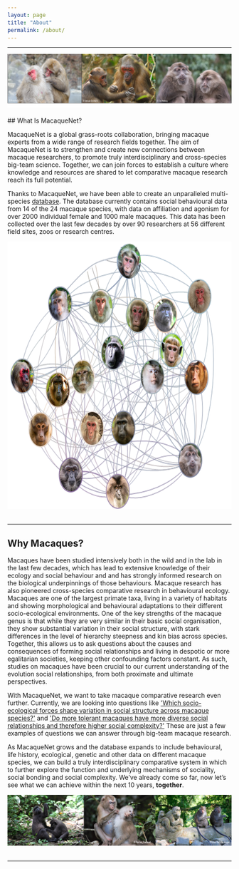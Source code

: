 ```yaml
---
layout: page
title: "About"
permalink: /about/
---
```

***

<div style="text-align:center"><img class="image" src="/assets/images/3 image what is macaquenet collage.png" /></div><br/>
## What Is MacaqueNet?

MacaqueNet is a global grass-roots collaboration, bringing macaque experts from a wide range of research fields together. The aim of MacaqueNet is to strengthen and create new connections between macaque researchers, to promote truly interdisciplinary and cross-species big-team science. Together, we can join forces to establish a culture where knowledge and resources are shared to let comparative macaque research reach its full potential.

Thanks to MacaqueNet, we have been able to create an unparalleled multi-species <a href="{{ 'database' | absolute_url }}">database</a>. The database currently contains social behavioural data from 14 of the 24 macaque species, with data on affiliation and agonism for over 2000 individual female and 1000 male macaques. This data has been collected over the last few decades by over 90 researchers at 56 different field sites, zoos or research centres. 



<div style="text-align:center"><img class="image" src="/assets/images/macaque_network.png" width="700" height="600"/></div><br/>

***

## Why Macaques?

Macaques have been studied intensively both in the wild and in the lab in the last few decades, which has lead to extensive knowledge of their ecology and social behaviour and and has strongly informed research on the biological underpinnings of those behaviours. Macaque research has also pioneered cross-species comparative research in behavioural ecology. Macaques are one of the largest primate taxa, living in a variety of habitats and showing morphological and behavioural adaptations to their different socio-ecological environments. One of the key strengths of the macaque genus is that while they are very similar in their basic social organisation, they show substantial variation in their social structure, with stark differences in the level of hierarchy steepness and kin bias across species. Together, this allows us to ask questions about the causes and consequences of forming social relationships and living in despotic or more egalitarian societies, keeping other confounding factors constant. As such, studies on macaques have been crucial to our current understanding of the evolution social relationships, from both proximate and ultimate perspectives.

With MacaqueNet, we want to take macaque comparative research even further. Currently, we are looking into questions like <a href="{{ 'drivers' | absolute_url }}">'Which socio-ecological forces shape variation in social structure across macaque species?'</a> and <a href="{{ 'diversity' | absolute_url }}">'Do more tolerant macaques have more diverse social relationships and therefore higher social complexity?'</a> These are just a few examples of questions we can answer through big-team macaque research.

As MacaqueNet grows and the database expands to include behavioural, life history, ecological, genetic and other data on different macaque species, we can build a truly interdisciplinary comparative system in which to further explore the function and underlying mechanisms of sociality, social bonding and social complexity. We’ve already come so far, now let’s see what we can achieve within the next 10 years, <strong>together</strong>.

<div style="text-align:center"><img class="image" src="/assets/images/3_macaques_collage.png" /></div><br/>

***
